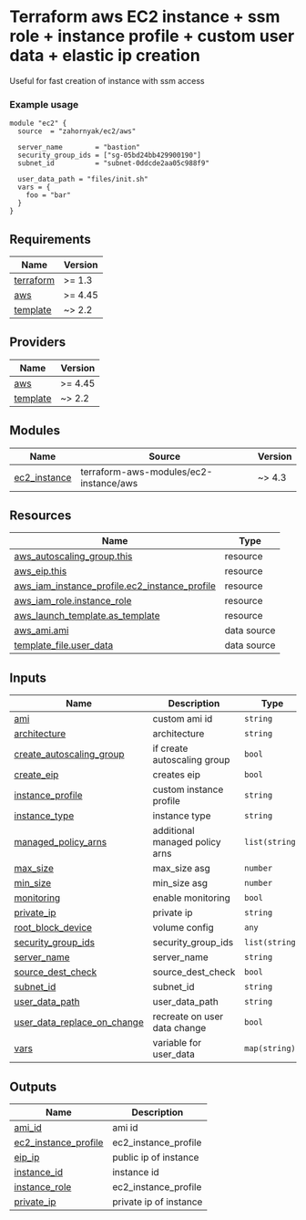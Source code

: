 # Terraform aws EC2 instance + ssm role + instance profile + custom user data + elastic ip creation

Useful for fast creation of instance with ssm access

### Example usage
```hcl
module "ec2" {
  source  = "zahornyak/ec2/aws"

  server_name        = "bastion"
  security_group_ids = ["sg-05bd24bb429900190"]
  subnet_id          = "subnet-0ddcde2aa05c988f9"

  user_data_path = "files/init.sh"
  vars = {
    foo = "bar"
  }
}
```

<!-- BEGINNING OF PRE-COMMIT-TERRAFORM DOCS HOOK -->
## Requirements

| Name | Version |
|------|---------|
| <a name="requirement_terraform"></a> [terraform](#requirement\_terraform) | >= 1.3 |
| <a name="requirement_aws"></a> [aws](#requirement\_aws) | >= 4.45 |
| <a name="requirement_template"></a> [template](#requirement\_template) | ~> 2.2 |

## Providers

| Name | Version |
|------|---------|
| <a name="provider_aws"></a> [aws](#provider\_aws) | >= 4.45 |
| <a name="provider_template"></a> [template](#provider\_template) | ~> 2.2 |

## Modules

| Name | Source | Version |
|------|--------|---------|
| <a name="module_ec2_instance"></a> [ec2\_instance](#module\_ec2\_instance) | terraform-aws-modules/ec2-instance/aws | ~> 4.3 |

## Resources

| Name | Type |
|------|------|
| [aws_autoscaling_group.this](https://registry.terraform.io/providers/hashicorp/aws/latest/docs/resources/autoscaling_group) | resource |
| [aws_eip.this](https://registry.terraform.io/providers/hashicorp/aws/latest/docs/resources/eip) | resource |
| [aws_iam_instance_profile.ec2_instance_profile](https://registry.terraform.io/providers/hashicorp/aws/latest/docs/resources/iam_instance_profile) | resource |
| [aws_iam_role.instance_role](https://registry.terraform.io/providers/hashicorp/aws/latest/docs/resources/iam_role) | resource |
| [aws_launch_template.as_template](https://registry.terraform.io/providers/hashicorp/aws/latest/docs/resources/launch_template) | resource |
| [aws_ami.ami](https://registry.terraform.io/providers/hashicorp/aws/latest/docs/data-sources/ami) | data source |
| [template_file.user_data](https://registry.terraform.io/providers/hashicorp/template/latest/docs/data-sources/file) | data source |

## Inputs

| Name | Description | Type | Default | Required |
|------|-------------|------|---------|:--------:|
| <a name="input_ami"></a> [ami](#input\_ami) | custom ami id | `string` | `null` | no |
| <a name="input_architecture"></a> [architecture](#input\_architecture) | architecture | `string` | `"x86_64"` | no |
| <a name="input_create_autoscaling_group"></a> [create\_autoscaling\_group](#input\_create\_autoscaling\_group) | if create autoscaling group | `bool` | `false` | no |
| <a name="input_create_eip"></a> [create\_eip](#input\_create\_eip) | creates eip | `bool` | `true` | no |
| <a name="input_instance_profile"></a> [instance\_profile](#input\_instance\_profile) | custom instance profile | `string` | `null` | no |
| <a name="input_instance_type"></a> [instance\_type](#input\_instance\_type) | instance type | `string` | `"t2.micro"` | no |
| <a name="input_managed_policy_arns"></a> [managed\_policy\_arns](#input\_managed\_policy\_arns) | additional managed policy arns | `list(string)` | `[]` | no |
| <a name="input_max_size"></a> [max\_size](#input\_max\_size) | max\_size asg | `number` | `1` | no |
| <a name="input_min_size"></a> [min\_size](#input\_min\_size) | min\_size asg | `number` | `1` | no |
| <a name="input_monitoring"></a> [monitoring](#input\_monitoring) | enable monitoring | `bool` | `true` | no |
| <a name="input_private_ip"></a> [private\_ip](#input\_private\_ip) | private ip | `string` | `null` | no |
| <a name="input_root_block_device"></a> [root\_block\_device](#input\_root\_block\_device) | volume config | `any` | `[]` | no |
| <a name="input_security_group_ids"></a> [security\_group\_ids](#input\_security\_group\_ids) | security\_group\_ids | `list(string)` | `null` | no |
| <a name="input_server_name"></a> [server\_name](#input\_server\_name) | server\_name | `string` | `null` | no |
| <a name="input_source_dest_check"></a> [source\_dest\_check](#input\_source\_dest\_check) | source\_dest\_check | `bool` | `null` | no |
| <a name="input_subnet_id"></a> [subnet\_id](#input\_subnet\_id) | subnet\_id | `string` | `null` | no |
| <a name="input_user_data_path"></a> [user\_data\_path](#input\_user\_data\_path) | user\_data\_path | `string` | `null` | no |
| <a name="input_user_data_replace_on_change"></a> [user\_data\_replace\_on\_change](#input\_user\_data\_replace\_on\_change) | recreate on user data change | `bool` | `true` | no |
| <a name="input_vars"></a> [vars](#input\_vars) | variable for user\_data | `map(string)` | `{}` | no |

## Outputs

| Name | Description |
|------|-------------|
| <a name="output_ami_id"></a> [ami\_id](#output\_ami\_id) | ami id |
| <a name="output_ec2_instance_profile"></a> [ec2\_instance\_profile](#output\_ec2\_instance\_profile) | ec2\_instance\_profile |
| <a name="output_eip_ip"></a> [eip\_ip](#output\_eip\_ip) | public ip of instance |
| <a name="output_instance_id"></a> [instance\_id](#output\_instance\_id) | instance id |
| <a name="output_instance_role"></a> [instance\_role](#output\_instance\_role) | ec2\_instance\_profile |
| <a name="output_private_ip"></a> [private\_ip](#output\_private\_ip) | private ip of instance |
<!-- END OF PRE-COMMIT-TERRAFORM DOCS HOOK -->
